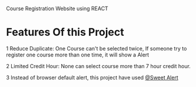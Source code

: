 Course Registration Website using REACT 

<h1> Features Of this Project</h1>
1 Reduce Duplicate:  One Course can't be selected twice, If someone try to register one course more than one time, it will show a Alert

2 Limited Credit Hour: None can select course more than 7 hour credit hour.

3 Instead of browser default alert, this project have used [@Sweet Alert](https://sweetalert2.github.io/)
